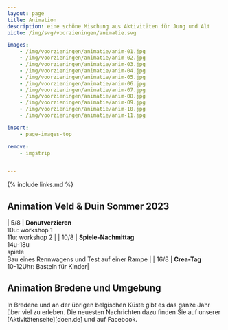 ```yaml
---
layout: page
title: Animation
description: eine schöne Mischung aus Aktivitäten für Jung und Alt
picto: /img/svg/voorzieningen/animatie.svg

images:
    - /img/voorzieningen/animatie/anim-01.jpg
    - /img/voorzieningen/animatie/anim-02.jpg
    - /img/voorzieningen/animatie/anim-03.jpg
    - /img/voorzieningen/animatie/anim-04.jpg
    - /img/voorzieningen/animatie/anim-05.jpg
    - /img/voorzieningen/animatie/anim-06.jpg
    - /img/voorzieningen/animatie/anim-07.jpg
    - /img/voorzieningen/animatie/anim-08.jpg
    - /img/voorzieningen/animatie/anim-09.jpg
    - /img/voorzieningen/animatie/anim-10.jpg
    - /img/voorzieningen/animatie/anim-11.jpg

insert:
    - page-images-top

remove:
    - imgstrip


---
```

{% include links.md %}

## Animation Veld & Duin Sommer 2023

| 5/8  | **Donutverzieren**<br>10u: workshop 1<br>11u: workshop 2  |
| 10/8 | **Spiele-Nachmittag**<br>14u-18u <br>spiele<br> Bau eines Rennwagens und Test auf einer Rampe |
| 16/8 | **Crea-Tag**<br>10-12Uhr: Basteln für Kinder|


<!-- behouden voor komende jaren
Wir bereiten uns weiterhin darauf vor, auch im Sommer 2023 lustige Veranstaltungen anzubieten.

Wir halten es gerne klein und suchen nach einer guten Mischung von Aktivitäten, die junge und nicht mehr ganz so junge Leute interessieren.

Behalten Sie also diese Website und unsere Facebook-Seite im Auge.
-->


## Animation Bredene und Umgebung

In Bredene und an der übrigen belgischen Küste gibt es das ganze Jahr über viel zu erleben.
Die neuesten Nachrichten dazu finden Sie auf unserer [Aktivitätenseite][doen.de] und auf Facebook.
